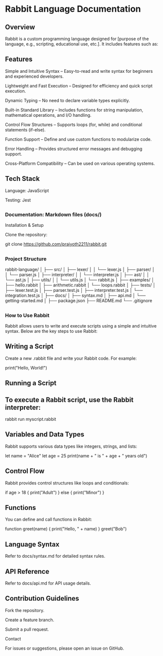 ## <h1> Rabbit Language Documentation </h1>

## Overview

Rabbit is a custom programming language designed for [purpose of the language, e.g., scripting, educational use, etc.]. It includes features such as:

## Features

Simple and Intuitive Syntax – Easy-to-read and write syntax for beginners and experienced developers.

Lightweight and Fast Execution – Designed for efficiency and quick script execution.

Dynamic Typing – No need to declare variable types explicitly.

Built-in Standard Library – Includes functions for string manipulation, mathematical operations, and I/O handling.

Control Flow Structures – Supports loops (for, while) and conditional statements (if-else).

Function Support – Define and use custom functions to modularize code.

Error Handling – Provides structured error messages and debugging support.

Cross-Platform Compatibility – Can be used on various operating systems.

## Tech Stack

Language: JavaScript

Testing: Jest

## <h3> Documentation: Markdown files (docs/)

Installation & Setup

Clone the repository:

git clone https://github.com/prajyoth2211/rabbit.git


## <h3> Project Structure

rabbit-language/
│
├── src/
│   ├── lexer/
│   │   └── lexer.js
│   ├── parser/
│   │   └── parser.js
│   ├── interpreter/
│   │   └── interpreter.js
│   ├── ast/
│   │   └── ast.js
│   ├── utils/
│   │   └── utils.js
│   └── rabbit.js
│
├── examples/
│   ├── hello.rabbit
│   ├── arithmetic.rabbit
│   └── loops.rabbit
│
├── tests/
│   ├── lexer.test.js
│   ├── parser.test.js
│   ├── interpreter.test.js
│   └── integration.test.js
│
├── docs/
│   ├── syntax.md
│   ├── api.md
│   └── getting-started.md
│
├── package.json
├── README.md
└── .gitignore

## <h3> How to Use Rabbit

Rabbit allows users to write and execute scripts using a simple and intuitive syntax. Below are the key steps to use Rabbit:

## Writing a Script

Create a new .rabbit file and write your Rabbit code. For example:

print("Hello, World!")

## Running a Script

## To execute a Rabbit script, use the Rabbit interpreter:

rabbit run myscript.rabbit

## Variables and Data Types

Rabbit supports various data types like integers, strings, and lists:

let name = "Alice"
let age = 25
print(name + " is " + age + " years old")

## Control Flow

Rabbit provides control structures like loops and conditionals:

if age > 18 {
    print("Adult")
} else {
    print("Minor")
}

## Functions

You can define and call functions in Rabbit:

function greet(name) {
    print("Hello, " + name)
}
greet("Bob")

## Language Syntax

Refer to docs/syntax.md for detailed syntax rules.

## API Reference

Refer to docs/api.md for API usage details.

## Contribution Guidelines

Fork the repository.

Create a feature branch.

Submit a pull request.


Contact

For issues or suggestions, please open an issue on GitHub.
